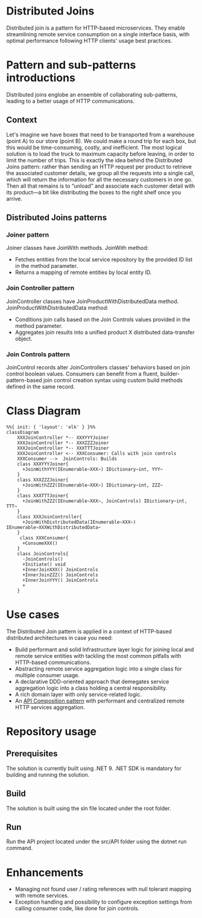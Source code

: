 # Distributed Joins

Distributed join is a pattern for HTTP-based microservices.
They enable streamlining remote service consumption on a single interface basis, with optimal performance following HTTP clients' usage best practices.

# Pattern and sub-patterns introductions

Distributed joins englobe an ensemble of collaborating sub-patterns, leading to a better usage of HTTP communications.

## Context

Let's imagine we have boxes that need to be transported from a warehouse (point A) to our store (point B). 
We could make a round trip for each box, but this would be time-consuming, costly, and inefficient.
The most logical solution is to load the truck to maximum capacity before leaving, in order to limit the number of trips.
This is exactly the idea behind the Distributed Joins pattern: rather than sending an HTTP request per product to retrieve the associated customer details, we group all the requests into a single call, which will return the information for all the necessary customers in one go. Then all that remains is to “unload” and associate each customer detail with its product—a bit like distributing the boxes to the right shelf once you arrive.

## Distributed Joins patterns

### Joiner pattern

Joiner classes have JoinWith methods.
JoinWith method: 
   - Fetches entities from the local service repository by the provided ID list in the method parameter.
   - Returns a mapping of remote entities by local entity ID.
     
### Join Controller pattern

JoinController classes have JoinProductWithDistributedData method.
JoinProductWithDistributedData method:
  - Conditions join calls based on the Join Controls values provided in the method parameter.
  - Aggregates join results into a unified product X distributed data-transfer object.

### Join Controls pattern

JoinControl records alter JoinControllers classes' behaviors based on join control boolean values.
Consumers can benefit from a fluent, builder-pattern-based join control creation syntax using custom build methods defined in the same record.

# Class Diagram

```mermaid
%%{ init: { 'layout': 'elk' } }%%
classDiagram
    XXXJoinController *-- XXXYYYJoiner
    XXXJoinController *-- XXXZZZJoiner
    XXXJoinController *-- XXXTTTJoiner
    XXXJoinController <-- XXXConsumer: Calls with join controls
    XXXConsumer -->  JoinControls: Builds
    class XXXYYYJoiner{
      +JoinWithYYY(IEnumerable~XXX~) IDictionary~int, YYY~
    }
    class XXXZZZJoiner{
      +JoinWithZZZ(IEnumerable~XXX~) IDictionary~int, ZZZ~
    }
    class XXXTTTJoiner{
      +JoinWithZZZ(IEnumerable~XXX~, JoinControls) IDictionary~int, TTT~
    }
    class XXXJoinController{
      +JoinWithDistributedData(IEnumerable~XXX~) IEnumerable~XXXWithDistributedData~
    }
     class XXXConsumer{
      +ConsumeXXX()
    }
    class JoinControls{
      -JoinControls()
      +Initiate() void
      +InnerJoinXXX() JoinControls
      +InnerJoinZZZ() JoinControls
      +InnerJoinYYY() JoinControls
      +
    }
```

# Use cases
The Distributed Join pattern is applied in a context of HTTP-based distributed architectures in case you need:
  - Build performant and solid Infrastructure layer logic for joining local and remote service entities with tackling the most common pitfalls with HTTP-based communications.
  - Abstracting remote service aggregation logic into a single class for multiple consumer usage.
  - A declarative DDD-oriented approach that demegates service aggregation logic into a class holding a central responsibility.
  - A rich domain layer with only service-related logic.
  - An [API Composition pattern](https://microservices.io/patterns/data/api-composition.html) with performant and centralized remote HTTP services aggregation. 
  
# Repository usage

## Prerequisites

The solution is currently built using .NET 9.
.NET SDK is mandatory for building and running the solution.

## Build

The solution is built using the sln file located under the root folder.

## Run

Run the API project located under the src/API folder using the dotnet run command.

# Enhancements

- Managing not found user / rating references with null tolerant mapping with remote services.
- Exception handling and possibility to configure exception settings from calling consumer code, like done for join controls.
